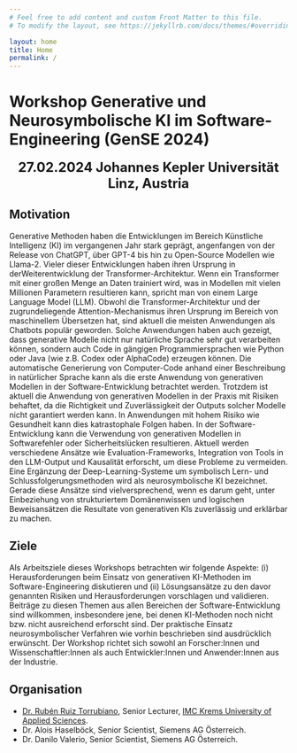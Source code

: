 ```yaml
---
# Feel free to add content and custom Front Matter to this file.
# To modify the layout, see https://jekyllrb.com/docs/themes/#overriding-theme-defaults

layout: home
title: Home
permalink: /
---
```


# Workshop Generative und Neurosymbolische KI im Software-Engineering (GenSE 2024)

<center><font size="5"><b>27.02.2024 Johannes Kepler Universität Linz, Austria</b></font></center>

## Motivation

Generative Methoden haben die Entwicklungen im Bereich Künstliche Intelligenz (KI)
im vergangenen Jahr stark geprägt, angenfangen von der Release von ChatGPT,
über GPT-4 bis hin zu Open-Source Modellen wie Llama-2. Vieler dieser
Entwicklungen haben ihren Ursprung in derWeiterentwicklung der Transformer-Architektur. 
Wenn ein Transformer mit einer großen Menge an Daten trainiert wird, was in
Modellen mit vielen Millionen Parametern resultieren kann, spricht man von einem Large
Language Model (LLM). Obwohl die Transformer-Architektur und der zugrundeliegende
Attention-Mechanismus ihren Ursprung im Bereich von maschinellem Übersetzen hat, sind
aktuell die meisten Anwendungen als Chatbots populär geworden. Solche Anwendungen
haben auch gezeigt, dass generative Modelle nicht nur natürliche Sprache sehr gut verarbeiten
können, sondern auch Code in gängigen Programmiersprachen wie Python oder Java (wie
z.B. Codex oder AlphaCode) erzeugen können. Die automatische Generierung
von Computer-Code anhand einer Beschreibung in natürlicher Sprache kann als die erste
Anwendung von generativen Modellen in der Software-Entwicklung betrachtet werden.
Trotzdem ist aktuell die Anwendung von generativen Modellen in der Praxis mit Risiken
behaftet, da die Richtigkeit und Zuverlässigkeit der Outputs solcher Modelle nicht garantiert
werden kann. In Anwendungen mit hohem Risiko wie Gesundheit kann dies
katrastophale Folgen haben. In der Software-Entwicklung kann die Verwendung von
generativen Modellen in Softwarefehler oder Sicherheitslücken resultieren.
Aktuell werden verschiedene Ansätze wie Evaluation-Frameworks, Integration
von Tools in den LLM-Output und Kausalität erforscht, um diese
Probleme zu vermeiden. Eine Ergänzung der Deep-Learning-Systeme um symbolisch
Lern- und Schlussfolgerungsmethoden wird als neurosymbolische KI bezeichnet.
Gerade diese Ansätze sind vielversprechend, wenn es darum geht, unter Einbeziehung von
strukturiertem Domänenwissen und logischen Beweisansätzen die Resultate von generativen
KIs zuverlässig und erklärbar zu machen.

## Ziele 
Als Arbeitsziele dieses Workshops betrachten wir folgende Aspekte: (i) Herausforderungen
beim Einsatz von generativen KI-Methoden im Software-Engineering diskutieren und (ii)
Lösungsansätze zu den davor genannten Risiken und Herausforderungen vorschlagen und
validieren. Beiträge zu diesen Themen aus allen Bereichen der Software-Entwicklung sind
willkommen, insbesondere jene, bei denen KI-Methoden noch nicht bzw. nicht ausreichend
erforscht sind. Der praktische Einsatz neurosymbolischer Verfahren wie vorhin beschrieben
sind ausdrücklich erwünscht. Der Workshop richtet sich sowohl an Forscher:Innen und
Wissenschaftler:Innen als auch Entwickler:Innen und Anwender:Innen aus der Industrie.

## Organisation
- [Dr. Rubén Ruiz Torrubiano](https://www.fh-krems.ac.at/fachhochschule/team/ruben-ruiz-torrubiano/), Senior Lecturer, [IMC Krems University of Applied Sciences](https://www.fh-krems.ac.at/).
- Dr. Alois Haselböck, Senior Scientist, Siemens AG Österreich.
- Dr. Danilo Valerio, Senior Scientist, Siemens AG Österreich.

